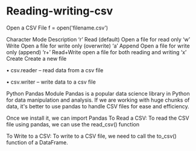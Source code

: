 # Reading-writing-csv

Open a CSV File
f = open('filename.csv')


Character	Mode	         Description
‘r’	      Read (default)	Open a file for read only
‘w’	      Write	          Open a file for write only (overwrite)
‘a’	      Append	        Open a file for write only (append)
‘r+’	    Read+Write	    open a file for both reading and writing
‘x’     	Create	        Create a new file

•	csv.reader – read data from a csv file

•	csv.writer – write data to a csv file

Python Pandas Module
Pandas is a popular data science library in Python for data manipulation and analysis. If we are working with huge chunks of data, it's better to use pandas to handle CSV files for ease and efficiency.

Once we install it, we can import Pandas
To Read a CSV:
To read the CSV file using pandas, we can use the read_csv() function

To Write to a CSV:
To write to a CSV file, we need to call the to_csv() function of a DataFrame.
